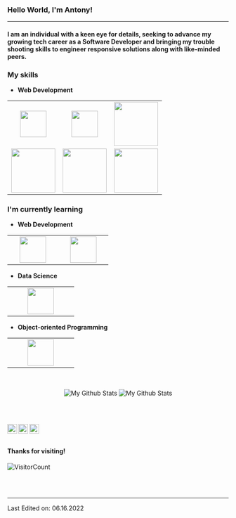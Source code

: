 ### Hello World, I'm Antony!

-----
#### I am an individual with a keen eye for details, seeking to advance my growing tech career as a Software Developer and bringing my trouble shooting skills to engineer responsive solutions along with like-minded peers.

### My skills

- **Web Development**
<table>
<tbody>
 <tr>
<td align="center" width="33%">
<img height=60px src="https://www.vectorlogo.zone/logos/reactjs/reactjs-ar21.svg"> 
</td>

<td align="center" width="33%">
<img height=60px src="https://www.vectorlogo.zone/logos/mysql/mysql-official.svg"> 
</td>

<td align="center" width="33%">
<img height=100px src="https://www.vectorlogo.zone/logos/mongodb/mongodb-ar21.svg"> 
</td>

</td>

</tr>


<td align="center" width="33%">
<img height=100px src="https://www.vectorlogo.zone/logos/javascript/javascript-ar21.svg"> 
 
<td align="center" width="33%">
<img height=100px src="https://www.vectorlogo.zone/logos/nodejs/nodejs-ar21.svg"> 
</td>

<td align="center" width="33%">
<img height=100px src="https://www.vectorlogo.zone/logos/w3_html5/w3_html5-ar21.svg"> 
</td>
<tr>
 
 </tr>
</tbody>
</table>

### I'm currently learning
  
- **Web Development**
<table>
<tbody>
<tr>
<td align="center" width="33%">
<img height=60px src="https://www.vectorlogo.zone/logos/graphql/graphql-ar21.svg"> 
</td>
<td align="center" width="33%">
<img height=60px src="https://www.vectorlogo.zone/logos/reactjs/reactjs-ar21.svg"> 
</td>
</tr>
</tbody>
</table>

- **Data Science**
<table>
<tbody>
<tr>
<td align="center" width="50%">
<img height=60px src="https://www.vectorlogo.zone/logos/python/python-ar21.svg"> 
</td>
</tr>
</tbody>
</table>

- **Object-oriented Programming**
<table>
<tbody>
<tr>
<td align="center" width="50%">
<img height=60px src="https://www.vectorlogo.zone/logos/java/java-ar21.svg"> 
</td>
</tr>
</tbody>
</table>

<br>
<p align="center">
<img align="center" src="https://github-readme-stats.vercel.app/api/top-langs/?username=Antony-Q&layout=compact&theme=radical" alt="My Github Stats">
<img align="center" src="https://github-readme-stats.vercel.app/api?username=Antony-Q&&show_icons=true&theme=radical&count_private=true&include_all_commits=true" alt="My Github Stats">
</p>

<br> <br>
<!--  <a href="https://twitter.com/[REDACTED]">
  <img align="left" alt="Antony's Twitter" width="22px" src="https://cdn.jsdelivr.net/npm/simple-icons@v3/icons/twitter.svg" />
</a> -->
<a href="https://www.linkedin.com/in/antony-quinones-086a91227/">
  <img align="left" alt="Antony's LinkedIn" width="22px" src="https://cdn.jsdelivr.net/npm/simple-icons@v3/icons/linkedin.svg" />
</a>
<a href="https://github.com/Antony-Q">
  <img align="left" alt="Antony's Github" width="22px" src="https://cdn.jsdelivr.net/npm/simple-icons@v3/icons/github.svg" />
</a>
<!-- <a href="https://www.instagram.com/[REDACTED]/">
  <img align="left" alt="Antony's Instagram" width="22px" src="https://cdn.jsdelivr.net/npm/simple-icons@v3/icons/instagram.svg" />
</a> -->
<!-- <a href="https://www.facebook.com/[REDACTED]">
  <img align="left" alt="Antony's Facebook" width="22px" src="https://cdn.jsdelivr.net/npm/simple-icons@v3/icons/facebook.svg" />
</a> -->
<a href="https://www.hackerrank.com/antonyq1992">
  <img align="left" alt="Antony's Hackerrank" width="22px" src="https://cdn.jsdelivr.net/npm/simple-icons@v3/icons/hackerrank.svg" />
</a>
<br><br>

#### Thanks for visiting!
![VisitorCount](https://profile-counter.glitch.me/Antony-Q/count.svg)



<br>
<br>

<!--
<table>
<tbody>
 <tr>
<td align="center" width="50%">
<img height=60px src="https://www.vectorlogo.zone/logos/graphql/graphql-ar21.svg"> 
</td>
<td align="center" width="50%">
<img height=60px src="https://www.vectorlogo.zone/logos/reactjs/reactjs-ar21.svg"> 
</td>
</tr>
</tbody>
</table>
<br>
<p align="center">
  <img align="center" src="https://github-readme-stats.vercel.app/api/top-langs/?username=Antony-Q&theme=radical" />
<img align="center" src="https://github-readme-stats.vercel.app/api?username=Antony-Q&&show_icons=true&theme=radical" alt="My Github Stats">
</p>
<a href="https://github.com/Antony-Q">
  <img align="center" src="https://github-readme-stats.vercel.app/api/top-langs/?username=Antony-Q&theme=radical" />
</a>
**Antony-Q/Antony-Q** is a ✨ _special_ ✨ repository because its `README.md` (this file) appears on your GitHub profile.

Here are some ideas to get you started:

- 🔭 I’m currently working on ...
- 🌱 I’m currently learning ...
- 👯 I’m looking to collaborate on ...
- 🤔 I’m looking for help with ...
- 💬 Ask me about ...
- 📫 How to reach me: ...
- 😄 Pronouns: ...
- ⚡ Fun fact: ...
-->

----

Last Edited on: 06.16.2022
